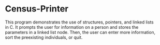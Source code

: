 # Census-Printer
This program demonstrates the use of structures, pointers, and linked lists in C.
It prompts the user for information on a person and stores the parameters in a linked list node.
Then, the user can enter more information, sort the preexisting individuals, or quit.
